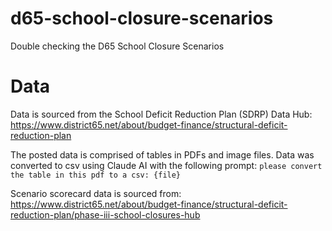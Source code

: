 # d65-school-closure-scenarios
Double checking the D65 School Closure Scenarios

# Data
Data is sourced from the School Deficit Reduction Plan (SDRP) Data Hub: https://www.district65.net/about/budget-finance/structural-deficit-reduction-plan

The posted data is comprised of tables in PDFs and image files. Data was converted to csv using Claude AI with the following prompt:
`please convert the table in this pdf to a csv: {file}`

Scenario scorecard data is sourced from: https://www.district65.net/about/budget-finance/structural-deficit-reduction-plan/phase-iii-school-closures-hub